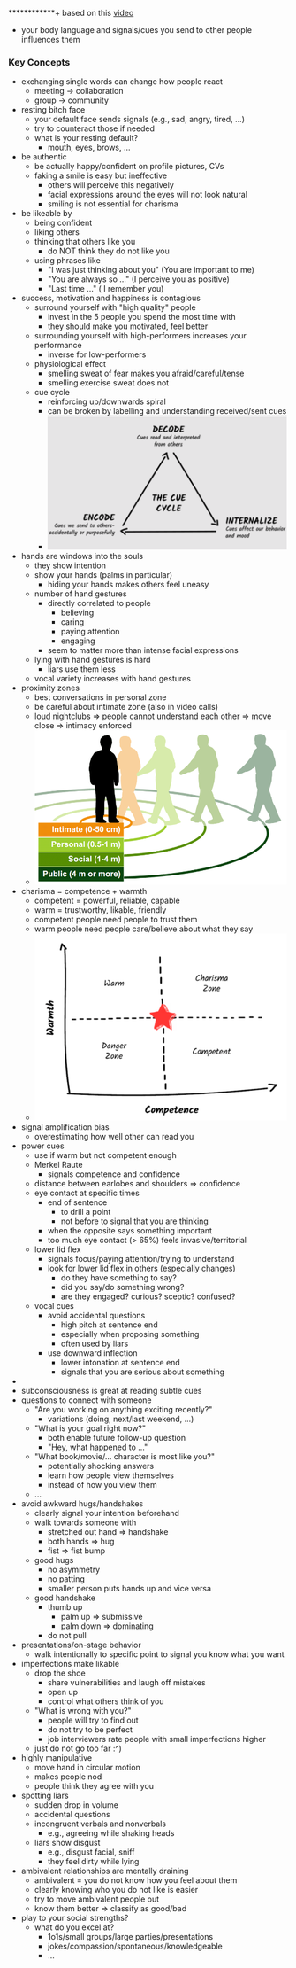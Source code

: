 ************+ based on this [video](https://youtu.be/VHUrdELKjDw?si=hzV8YfWOY4IT8XHQ)
+ your body language and signals/cues you send to other people influences them

### Key Concepts
+ exchanging single words can change how people react
	+ meeting -> collaboration
	+ group -> community
+ resting bitch face
	+ your default face sends signals (e.g., sad, angry, tired, ...)
	+ try to counteract those if needed
	+ what is your resting default?
		+ mouth, eyes, brows, ...
+ be authentic
	+ be actually happy/confident on profile pictures, CVs
	+ faking a smile is easy but ineffective
		+ others will perceive this negatively
		+ facial expressions around the eyes will not look natural
		+ smiling is not essential for charisma 
+ be likeable by
	+ being  confident
	+ liking others
	+ thinking that others like you
		+ do NOT think they do not like you
	+ using phrases like 
		+ "I was just thinking about you" (You are important to me)
		+ "You are always so ..." (I perceive you as positive)
		+ "Last time ..." ( I remember you)
+ success, motivation and happiness is contagious
	+ surround yourself with "high quality" people
		+ invest in the 5 people you spend the most time with
		+ they should make you motivated, feel better
	+ surrounding yourself with high-performers increases your performance
		+ inverse for low-performers
	+ physiological effect
		+ smelling sweat of fear makes you afraid/careful/tense
		+ smelling exercise sweat does not
	+ cue cycle
		+ reinforcing up/downwards spiral
		+ can be broken by labelling and understanding received/sent cues
		+ ![](../../z_images/Pasted%20image%2020250526175613.png)
+ hands are windows into the souls
	+ they show intention
	+ show your hands (palms in particular)
		+ hiding your hands makes others feel uneasy
	+ number of hand gestures 
		+ directly correlated to people
			+ believing
			+ caring
			+ paying attention
			+ engaging
		+ seem to matter more than intense facial expressions
	+ lying with hand gestures is hard
		+ liars use them less
	+ vocal variety increases with hand gestures
+ proximity zones
	+ best conversations in personal zone
	+ be careful about intimate zone (also in video calls)
	+ loud nightclubs => people cannot understand each other => move close => intimacy enforced
	+ ![](../../z_images/Pasted%20image%2020250531102432.png)
+ charisma = competence + warmth
	+ competent = powerful, reliable, capable
	+ warm = trustworthy, likable, friendly
	+ competent people need people to trust them
	+ warm people need people care/believe about what they say
	+ ![](../../z_images/Pasted%20image%2020250531103401.png)
+ signal amplification bias
	+ overestimating how well other can read you
+ power cues
	+ use if warm but not competent enough
	+ Merkel Raute
		+ signals competence and confidence
	+ distance between earlobes and shoulders => confidence
	+ eye contact at specific times 
		+ end of sentence 
			+ to drill a point
			+ not before to signal that you are thinking 
		+ when the opposite says something important
		+ too much eye contact (> 65%) feels invasive/territorial
	+ lower lid flex
		+ signals focus/paying attention/trying to understand
		+ look for lower lid flex in others (especially changes)
			+ do they have something to say?
			+ did you say/do something wrong?
			+ are they engaged? curious? sceptic? confused?
	+ vocal cues
		+ avoid accidental questions
			+ high pitch at sentence end
			+ especially when proposing something
			+ often used by liars
		+ use downward inflection
			+ lower intonation at sentence end
			+ signals that you are serious about something
+
+ subconsciousness is great at reading subtle cues
+ questions to connect with someone
	+ "Are you working on anything exciting recently?"
		+ variations (doing, next/last weekend, ...)
	+ "What is your goal right now?"
		+ both enable future follow-up question
		+ "Hey, what happened to ..."
	+ "What book/movie/... character is most like you?"
		+ potentially shocking answers
		+ learn how people view themselves 
		+ instead of how you view them
	+ ...
+ avoid awkward hugs/handshakes
	+ clearly signal your intention beforehand
	+ walk towards someone with 
		+ stretched out hand => handshake
		+ both hands => hug
		+ fist => fist bump
	+ good hugs
		+ no asymmetry
		+ no patting 
		+ smaller person puts hands up and vice versa
	+ good handshake
		+ thumb up
			+ palm up => submissive
			+ palm down => dominating
		+ do not pull
+ presentations/on-stage behavior
	+ walk intentionally to specific point to signal you know what you want
+ imperfections make likable
	+ drop the shoe
		+ share vulnerabilities and laugh off mistakes
		+ open up
		+ control what others think of you
	+ "What is wrong with you?"
		+ people will try to find out
		+ do not try to be perfect
		+ job interviewers rate people with small imperfections higher
	+ just do not go too far :^)
+ highly manipulative
	+ move hand in circular motion
	+ makes people nod
	+ people think they agree with you
+ spotting liars
	+ sudden drop in volume
	+ accidental questions
	+ incongruent verbals and nonverbals
		+ e.g., agreeing while shaking heads
	+ liars show disgust
		+ e.g., disgust facial, sniff
		+ they feel dirty while lying
+ ambivalent relationships are mentally draining
	+ ambivalent = you do not know how you feel about them
	+ clearly knowing who you do not like is easier
	+ try to move ambivalent people out
	+ know them better => classify as good/bad
+ play to your social strengths?
	+ what do you excel at? 
		+ 1o1s/small groups/large parties/presentations
		+ jokes/compassion/spontaneous/knowledgeable
		+ ...